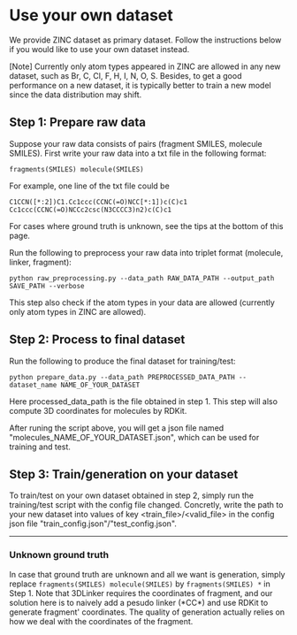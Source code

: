 # Use your own dataset
We provide ZINC dataset as primary dataset. Follow the instructions below if you would like to use your own dataset instead.

\[Note\] Currently only atom types appeared in ZINC are allowed in any new dataset, such as Br, C, Cl, F, H, I, N, O, S. Besides, to get a good performance on a new dataset, 
it is typically better to train a new model since the data distribution may shift.

## Step 1: Prepare raw data
Suppose your raw data consists of pairs (fragment SMILES, molecule SMILES). First write your raw data into a txt file 
in the following format:

`fragments(SMILES) molecule(SMILES)`

For example, one line of the txt file could be

`C1CCN([*:2])C1.Cc1ccc(CCNC(=O)NCC[*:1])c(C)c1 Cc1ccc(CCNC(=O)NCCc2csc(N3CCCC3)n2)c(C)c1`

For cases where ground truth is unknown, see the tips at the bottom of this page. 

Run the following to preprocess your raw data into triplet format (molecule, linker, fragment):

`python raw_preprocessing.py --data_path RAW_DATA_PATH --output_path SAVE_PATH --verbose`

This step also check if the atom types in your data are allowed (currently only atom types in ZINC are allowed).

## Step 2: Process to final dataset
Run the following to produce the final dataset for training/test:

`python prepare_data.py --data_path PREPROCESSED_DATA_PATH --dataset_name NAME_OF_YOUR_DATASET`

Here processed_data_path is the file obtained in step 1. This step will also compute 3D coordinates for molecules by RDKit.

After runing the script above, you will get a json file named "molecules_NAME_OF_YOUR_DATASET.json",
which can be used for training and test.  

## Step 3: Train/generation on your dataset
To train/test on your own dataset obtained in step 2, simply run the training/test script with the config file changed. Concretly, write the path to your new
dataset into values of key <train_file>/<valid_file> in the config json file "train_config.json"/"test_config.json". 

---
### Unknown ground truth
In case that ground truth are unknown and all we want is generation, simply replace `fragments(SMILES) molecule(SMILES)` by `fragments(SMILES) *` in Step 1.
Note that 3DLinker requires the coordinates of fragment, and our solution here is to naively add a pesudo linker (\*CC\*) and use RDKit to generate fragment' coordinates.
The quality of generation actually relies on how we deal with the coordinates of the fragment. 
